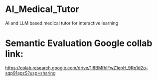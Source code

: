 # AI_Medical_Tutor
AI and LLM based medical tutor for interactive learning

# Semantic Evaluation Google collab link:  
https://colab.research.google.com/drive/1l8BMfhlFwZ1epH_9Rp1d2o-sqp91apzS?usp=sharing
